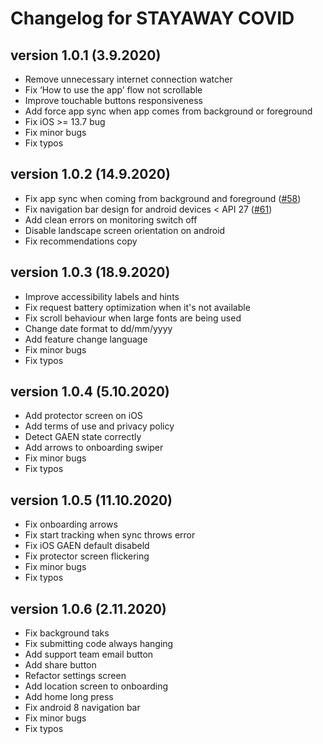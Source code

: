 # Changelog for STAYAWAY COVID

## version 1.0.1 (3.9.2020)

- Remove unnecessary internet connection watcher
- Fix ‘How to use the app’ flow not scrollable
- Improve touchable buttons responsiveness
- Add force app sync when app comes from background or foreground
- Fix iOS >= 13.7 bug
- Fix minor bugs
- Fix typos

## version 1.0.2 (14.9.2020)

- Fix app sync when coming from background and foreground ([#58](https://github.com/stayawayinesctec/stayaway-app/pull/58))
- Fix navigation bar design for android devices < API 27 ([#61](https://github.com/stayawayinesctec/stayaway-app/pull/61))
- Add clean errors on monitoring switch off
- Disable landscape screen orientation on android
- Fix recommendations copy

## version 1.0.3 (18.9.2020)

- Improve accessibility labels and hints
- Fix request battery optimization when it's not available
- Fix scroll behaviour when large fonts are being used
- Change date format to dd/mm/yyyy
- Add feature change language
- Fix minor bugs
- Fix typos

## version 1.0.4 (5.10.2020)

- Add protector screen on iOS
- Add terms of use and privacy policy
- Detect GAEN state correctly
- Add arrows to onboarding swiper
- Fix minor bugs
- Fix typos

## version 1.0.5 (11.10.2020)

- Fix onboarding arrows
- Fix start tracking when sync throws error
- Fix iOS GAEN default disabeld
- Fix protector screen flickering
- Fix minor bugs
- Fix typos

## version 1.0.6 (2.11.2020)

- Fix background taks
- Fix submitting code always hanging
- Add support team email button
- Add share button
- Refactor settings screen
- Add location screen to onboarding
- Add home long press
- Fix android 8 navigation bar
- Fix minor bugs
- Fix typos

